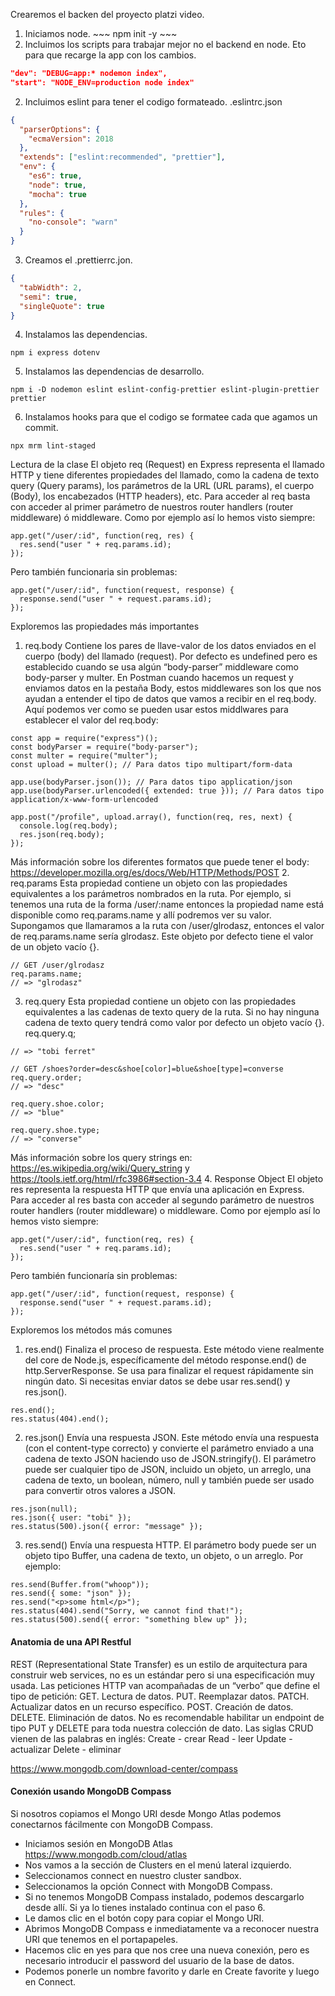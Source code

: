 Crearemos el backen del proyecto platzi video.
1. Iniciamos node. ~~~ npm init -y ~~~
2. Incluimos los scripts para trabajar mejor no el backend en node. Eto para que recarge la app con los cambios.
  ~~~json
  "dev": "DEBUG=app:* nodemon index",
  "start": "NODE_ENV=production node index"
  ~~~
2. Incluimos eslint para tener el codigo formateado.
  .eslintrc.json
  ~~~json
  {
    "parserOptions": {
      "ecmaVersion": 2018
    },
    "extends": ["eslint:recommended", "prettier"],
    "env": {
      "es6": true,
      "node": true,
      "mocha": true
    },
    "rules": {
      "no-console": "warn"
    }
  }
  ~~~
3. Creamos el .prettierrc.jon.
  ~~~json
  {
    "tabWidth": 2,
    "semi": true,
    "singleQuote": true
  }
  ~~~
4. Instalamos las dependencias.
  ~~~
  npm i express dotenv
  ~~~
5. Instalamos las dependencias de desarrollo.
  ~~~
  npm i -D nodemon eslint eslint-config-prettier eslint-plugin-prettier prettier
  ~~~
6. Instalamos hooks para que el codigo se formatee cada que agamos un commit.
  ~~~
  npx mrm lint-staged
  ~~~
Lectura de la clase
El objeto req (Request) en Express representa el llamado HTTP y tiene diferentes propiedades del llamado, como la cadena de texto query (Query params), los parámetros de la URL (URL params), el cuerpo (Body), los encabezados (HTTP headers), etc.
Para acceder al req basta con acceder al primer parámetro de nuestros router handlers (router middleware) ó middleware.
Como por ejemplo así lo hemos visto siempre:
~~~
app.get("/user/:id", function(req, res) {
  res.send("user " + req.params.id);
});
~~~
Pero también funcionaria sin problemas:
~~~
app.get("/user/:id", function(request, response) {
  response.send("user " + request.params.id);
});
~~~
Exploremos las propiedades más importantes
1. req.body
Contiene los pares de llave-valor de los datos enviados en el cuerpo (body) del llamado (request). Por defecto es undefined pero es establecido cuando se usa algún “body-parser” middleware como body-parser y multer.
En Postman cuando hacemos un request y enviamos datos en la pestaña Body, estos middlewares son los que nos ayudan a entender el tipo de datos que vamos a recibir en el req.body.
Aquí podemos ver como se pueden usar estos middlwares para establecer el valor del req.body:
~~~
const app = require("express")();
const bodyParser = require("body-parser");
const multer = require("multer");
const upload = multer(); // Para datos tipo multipart/form-data

app.use(bodyParser.json()); // Para datos tipo application/json
app.use(bodyParser.urlencoded({ extended: true })); // Para datos tipo application/x-www-form-urlencoded

app.post("/profile", upload.array(), function(req, res, next) {
  console.log(req.body);
  res.json(req.body);
});
~~~
Más información sobre los diferentes formatos que puede tener el body: https://developer.mozilla.org/es/docs/Web/HTTP/Methods/POST
2. req.params
Esta propiedad contiene un objeto con las propiedades equivalentes a los parámetros nombrados en la ruta. Por ejemplo, si tenemos una ruta de la forma /user/:name entonces la propiedad name está disponible como req.params.name y allí podremos ver su valor. Supongamos que llamaramos a la ruta con /user/glrodasz, entonces el valor de req.params.name sería glrodasz. Este objeto por defecto tiene el valor de un objeto vacío {}.
~~~
// GET /user/glrodasz
req.params.name;
// => "glrodasz"
~~~
3. req.query
Esta propiedad contiene un objeto con las propiedades equivalentes a las cadenas de texto query de la ruta. Si no hay ninguna cadena de texto query tendrá como valor por defecto un objeto vacío {}.
req.query.q;
~~~
// => "tobi ferret"

// GET /shoes?order=desc&shoe[color]=blue&shoe[type]=converse
req.query.order;
// => "desc"

req.query.shoe.color;
// => "blue"

req.query.shoe.type;
// => "converse"
~~~
Más información sobre los query strings en: https://es.wikipedia.org/wiki/Query_string y https://tools.ietf.org/html/rfc3986#section-3.4
4. Response Object
El objeto res representa la respuesta HTTP que envía una aplicación en Express.
Para acceder al res basta con acceder al segundo parámetro de nuestros router handlers (router middleware) o middleware.
Como por ejemplo así lo hemos visto siempre:
~~~
app.get("/user/:id", function(req, res) {
  res.send("user " + req.params.id);
});
~~~
Pero también funcionaría sin problemas:
~~~
app.get("/user/:id", function(request, response) {
  response.send("user " + request.params.id);
});
~~~
Exploremos los métodos más comunes
1. res.end()
Finaliza el proceso de respuesta. Este método viene realmente del core de Node.js, específicamente del método response.end() de http.ServerResponse.
Se usa para finalizar el request rápidamente sin ningún dato. Si necesitas enviar datos se debe usar res.send() y res.json().
~~~
res.end();
res.status(404).end();
~~~
2. res.json()
Envía una respuesta JSON. Este método envía una respuesta (con el content-type correcto) y convierte el parámetro enviado a una cadena de texto JSON haciendo uso de JSON.stringify().
El parámetro puede ser cualquier tipo de JSON, incluido un objeto, un arreglo, una cadena de texto, un boolean, número, null y también puede ser usado para convertir otros valores a JSON.
~~~
res.json(null);
res.json({ user: "tobi" });
res.status(500).json({ error: "message" });
~~~
3. res.send()
Envía una respuesta HTTP. El parámetro body puede ser un objeto tipo Buffer, una cadena de texto, un objeto, o un arreglo. Por ejemplo:
~~~
res.send(Buffer.from("whoop"));
res.send({ some: "json" });
res.send("<p>some html</p>");
res.status(404).send("Sorry, we cannot find that!");
res.status(500).send({ error: "something blew up" });
~~~
#### Anatomia de una API Restful
REST (Representational State Transfer) es un estilo de arquitectura para construir web services, no es un estándar pero si una especificación muy usada.
Las peticiones HTTP van acompañadas de un “verbo” que define el tipo de petición:
GET. Lectura de datos.
PUT. Reemplazar datos.
PATCH. Actualizar datos en un recurso específico.
POST. Creación de datos.
DELETE. Eliminación de datos.
No es recomendable habilitar un endpoint de tipo PUT y DELETE para toda nuestra colección de dato.
Las siglas CRUD vienen de las palabras en inglés:
Create - crear
Read - leer
Update - actualizar
Delete - eliminar

https://www.mongodb.com/download-center/compass
#### Conexión usando MongoDB Compass
Si nosotros copiamos el Mongo URI desde Mongo Atlas podemos conectarnos fácilmente con MongoDB Compass.
- Iniciamos sesión en MongoDB Atlas https://www.mongodb.com/cloud/atlas
- Nos vamos a la sección de Clusters en el menú lateral izquierdo.
- Seleccionamos connect en nuestro cluster sandbox.
- Seleccionamos la opción Connect with MongoDB Compass.
- Si no tenemos MongoDB Compass instalado, podemos descargarlo desde allí. Si ya lo tienes instalado continua con el paso 6.
- Le damos clic en el botón copy para copiar el Mongo URI.
- Abrimos MongoDB Compass e inmediatamente va a reconocer nuestra URI que tenemos en el portapapeles.
- Hacemos clic en yes para que nos cree una nueva conexión, pero es necesario introducir el password del usuario de la base de datos.
- Podemos ponerle un nombre favorito y darle en Create favorite y luego en Connect.